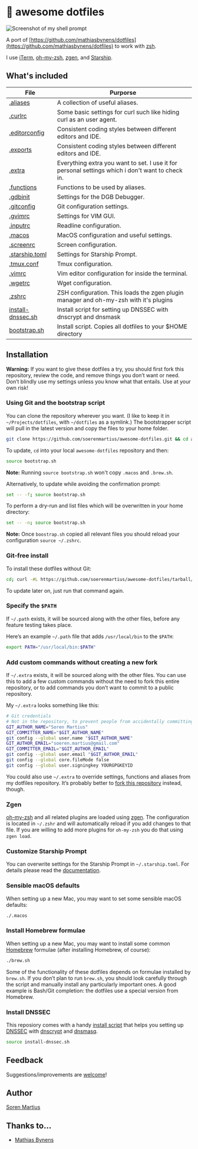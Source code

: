 # :hatching_chick: awesome dotfiles

![Screenshot of my shell prompt](https://i.imgur.com/PeSa8rv.png)

A port of [https://github.com/mathiasbynens/dotfiles](https://github.com/mathiasbynens/dotfiles) to work with
[zsh](https://www.zsh.org/).

I use [iTerm](https://www.iterm2.com/), [oh-my-zsh](https://github.com/robbyrussell/oh-my-zsh),
[zgen](https://github.com/tarjoilija/zgen), and [Starship](https://github.com/starship/starship).

## What's included

| File                                                                                                 | Purporse                                                                                         |
| ---------------------------------------------------------------------------------------------------- | ------------------------------------------------------------------------------------------------ |
| [.aliases](https://github.com/soerenmartius/awesome-dotfiles/blob/master/.aliases)                   | A collection of useful aliases.                                                                  |
| [.curlrc](https://github.com/soerenmartius/awesome-dotfiles/blob/master/.curlrc)                     | Some basic settings for curl such like hiding curl as  an user agent.                            |
| [.editorconfig](https://github.com/soerenmartius/awesome-dotfiles/blob/master/.editorconfig)         | Consistent coding styles between different editors and IDE.                                      |
| [.exports](https://github.com/soerenmartius/awesome-dotfiles/blob/master/.exports)                   | Consistent coding styles between different editors and IDE.                                      |
| [.extra](https://github.com/soerenmartius/awesome-dotfiles/blob/master/.extra)                       | Everything extra you want to set. I use it for personal settings which i don't want to check in. |
| [.functions](https://github.com/soerenmartius/awesome-dotfiles/blob/master/.functions)               | Functions to be used by aliases.                                                                 |
| [.gdbinit](https://github.com/soerenmartius/awesome-dotfiles/blob/master/.dgbinit)                   | Settings for the DGB Debugger.                                                                   |
| [.gitconfig](https://github.com/soerenmartius/awesome-dotfiles/blob/master/.gitconfig)               | Git configuration settings.                                                                      |
| [.gvimrc](https://github.com/soerenmartius/awesome-dotfiles/blob/master/.gvimrc)                     | Settings for VIM GUI.                                                                            |
| [.inputrc](https://github.com/soerenmartius/awesome-dotfiles/blob/master/.inputrc)                   | Readline configuration.                                                                          |
| [.macos](https://github.com/soerenmartius/awesome-dotfiles/blob/master/.macos)                       | MacOS configuration and useful settings.                                                         |
| [.screenrc](https://github.com/soerenmartius/awesome-dotfiles/blob/master/.screenrc)                 | Screen configuration.                                                                            |
| [.starship.toml](https://github.com/soerenmartius/awesome-dotfiles/blob/master/.theme)               | Settings for Starship Prompt.                                                                    |
| [.tmux.conf](https://github.com/soerenmartius/awesome-dotfiles/blob/master/.tmux.conf)               | Tmux configuration.                                                                              |
| [.vimrc](https://github.com/soerenmartius/awesome-dotfiles/blob/master/.vimrc)                       | Vim editor configuration for inside the terminal.                                                |
| [.wgetrc](https://github.com/soerenmartius/awesome-dotfiles/blob/master/.wgetrc)                     | Wget configuration.                                                                              |
| [.zshrc](https://github.com/soerenmartius/awesome-dotfiles/blob/master/.zshrc)                       | ZSH configuration. This loads the zgen plugin manager and oh-my-zsh with it's plugins            |
| [install-dnssec.sh](https://github.com/soerenmartius/awesome-dotfiles/blob/master/install-dnssec.sh) | Install script for setting up DNSSEC with dnscrypt and dnsmask                                   |
| [bootstrap.sh](https://github.com/soerenmartius/awesome-dotfiles/blob/master/bootstrap.sh)           | Install script. Copies all dotfiles to your $HOME directory                                      |

## Installation

**Warning:** If you want to give these dotfiles a try, you should first fork this repository, review the code, and
remove things you don’t want or need. Don’t blindly use my settings unless you know what that entails.
Use at your own risk!

### Using Git and the bootstrap script

You can clone the repository wherever you want. (I like to keep it in `~/Projects/dotfiles`, with `~/dotfiles` as a
symlink.) The bootstrapper script will pull in the latest version and copy the files to your home folder.

```bash
git clone https://github.com/soerenmartius/awesome-dotfiles.git && cd awesome-dotfiles && source bootstrap.sh
```

To update, `cd` into your local `awesome-dotfiles` repository and then:

```bash
source bootstrap.sh
```

**Note:** Running `source bootstrap.sh` won't copy `.macos` and `.brew.sh`.

Alternatively, to update while avoiding the confirmation prompt:

```bash
set -- -f; source bootstrap.sh
```

To perform a dry-run and list files which will be overwritten in your home directory:

```bash
set -- -n; source bootstrap.sh
```

**Note:** Once `boostrap.sh` copied all relevant files you should reload your configuration `source ~/.zshrc`.

### Git-free install

To install these dotfiles without Git:

```bash
cd; curl -#L https://github.com/soerenmartius/awesome-dotfiles/tarball/master | tar -xzv --strip-components 1 --exclude={README.md,bootstrap.sh,.osx,LICENSE}
```

To update later on, just run that command again.

### Specify the `$PATH`

If `~/.path` exists, it will be sourced along with the other files, before any feature testing takes place.

Here’s an example `~/.path` file that adds `/usr/local/bin` to the `$PATH`:

```bash
export PATH="/usr/local/bin:$PATH"
```

### Add custom commands without creating a new fork

If `~/.extra` exists, it will be sourced along with the other files. You can use this to add a few custom commands
without the need to fork this entire repository, or to add commands you don’t want to commit to a public repository.

My `~/.extra` looks something like this:

```bash
# Git credentials
# Not in the repository, to prevent people from accidentally committing under my name
GIT_AUTHOR_NAME="Soren Martius"
GIT_COMMITTER_NAME="$GIT_AUTHOR_NAME"
git config --global user.name "$GIT_AUTHOR_NAME"
GIT_AUTHOR_EMAIL="soeren.martius@gmail.com"
GIT_COMMITTER_EMAIL="$GIT_AUTHOR_EMAIL"
git config --global user.email "$GIT_AUTHOR_EMAIL"
git config --global core.fileMode false
git config --global user.signingkey YOURGPGKEYID

```

You could also use `~/.extra` to override settings, functions and aliases from my dotfiles repository. It’s probably
better to [fork this repository](https://github.com/soerenmartius/awesome-dotfiles/fork) instead, though.

### Zgen

[oh-my-zsh](https://github.com/robbyrussell/oh-my-zsh) and all related plugins are loaded using [zgen](https://github.com/tarjoilija/zgen).
The configuration is located in `~/.zshr` and will automatically reload if you add changes to that file. If you are
willing to add more plugins for `oh-my-zsh` you do that using `zgen load`.

### Customize Starship Prompt

You can overwrite settings for the Starship Prompt in `~/.starship.toml`.
For details please read the [documentation](https://starship.rs/config/).

### Sensible macOS defaults

When setting up a new Mac, you may want to set some sensible macOS defaults:

```bash
./.macos
```

### Install Homebrew formulae

When setting up a new Mac, you may want to install some common [Homebrew](https://brew.sh/) formulae (after installing Homebrew, of course):

```bash
./brew.sh
```

Some of the functionality of these dotfiles depends on formulae installed by `brew.sh`. If you don’t plan to run `brew.sh`, you should look carefully through the script and manually install any particularly important ones. A good example is Bash/Git completion: the dotfiles use a special version from Homebrew.

### Install DNSSEC

This reposiory comes with a handy [install script](https://github.com/soerenmartius/awesome-dotfiles/blob/master/install-dnssec.sh)
that helps you setting up
[DNSSEC](https://de.wikipedia.org/wiki/Domain_Name_System_Security_Extensions)
with [dnscrypt](https://www.dnscrypt.org/) and
[dnsmasq](http://www.thekelleys.org.uk/dnsmasq/doc.html).

```bash
source install-dnssec.sh
```

## Feedback

Suggestions/improvements are
[welcome](https://github.com/soerenmartius/awesome-dotfiles/issues)!

## Author

[Soren Martius](https://www.linkedin.com/in/soerenmartius/)

## Thanks to…

* [Mathias Bynens](https://github.com/mathiasbynens/dotfiles)
